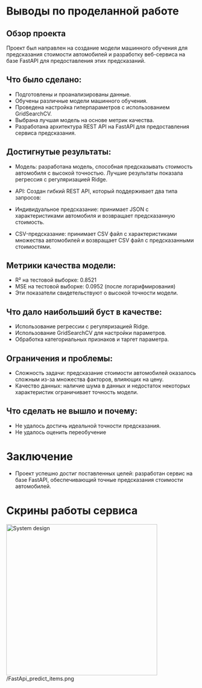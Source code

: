 # Выводы по проделанной работе
## Обзор проекта

Проект был направлен на создание модели машинного обучения для предсказания стоимости автомобилей и разработку веб-сервиса на базе FastAPI для предоставления этих предсказаний.

## Что было сделано:
- Подготовлены и проанализированы данные.
- Обучены различные модели машинного обучения.
- Проведена настройка гиперпараметров с использованием GridSearchCV.
- Выбрана лучшая модель на основе метрик качества.
- Разработана архитектура REST API на FastAPI для предоставления сервиса предсказания.

## Достигнутые результаты:
- Модель: разработана модель, способная предсказывать стоимость автомобиля с высокой точностью. Лучшие результаты показала регрессия с регуляризацией Ridge.

- API: Создан гибкий REST API, который поддерживает два типа запросов:

- Индивидуальное предсказание: принимает JSON с характеристиками автомобиля и возвращает предсказанную стоимость.

- CSV-предсказание: принимает CSV файл с характеристиками множества автомобилей и возвращает CSV файл с предсказанными стоимостями.

## Метрики качества модели:

- R² на тестовой выборке: 0.8521
- MSE на тестовой выборке: 0.0952 (после логарифмирования)
- Эти показатели свидетельствуют о высокой точности модели.

## Что дало наибольший буст в качестве:
- Использование регрессии с регуляризацией Ridge.
- Использование GridSearchCV для настройки параметров.
- Обработка категориальных признаков и таргет параметра.

## Ограничения и проблемы:
- Сложность задачи: предсказание стоимости автомобилей оказалось сложным из-за множества факторов, влияющих на цену.
- Качество данных: наличие шума в данных и недостаток некоторых характеристик ограничивает точность модели.

## Что сделать не вышло и почему:
- Не удалось достичь идеальной точности предсказания.
- Не удалось оценить переобучение

# Заключение
- Проект успешно достиг поставленных целей: разработан сервис на базе FastAPI, обеспечивающий точные предсказания стоимости автомобилей.

# Скрины работы сервиса
<img src="[https://github.com/user-attachments/assets/98d4be79-cd1c-424e-b399-d032c9d681af](https://github.com/startde/ML_HSE_HW1/blob/main/FastApi_predict_item.png)" alt="System design" height="400">
/FastApi_predict_items.png
